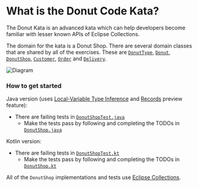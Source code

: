 # **What is the Donut Code Kata?**

The Donut Kata is an advanced kata which can help developers
become familiar with lesser known APIs of Eclipse Collections.  

The domain for the kata is a Donut Shop.  There are several domain
classes that are shared by all of the exercises.  These are 
[`DonutType`](./src/main/java/bnymellon/codekatas/donutkata/DonutType.java), 
[`Donut`](./src/main/java/bnymellon/codekatas/donutkata/Donut.java),
[`DonutShop`](./src/main/java/bnymellon/codekatas/donutkata/DonutShop.java),
[`Customer`](./src/main/java/bnymellon/codekatas/donutkata/Customer.java),
[`Order`](./src/main/java/bnymellon/codekatas/donutkata/Order.java) and
[`Delivery`](./src/main/java/bnymellon/codekatas/donutkata/Delivery.java).  

![Diagram](donutshop.png)
</p> 

### How to get started

Java version (uses [Local-Variable Type Inference](http://openjdk.java.net/jeps/286) and [Records](https://openjdk.java.net/jeps/359) preview feature):
* There are failing tests in [`DonutShopTest.java`](./src/test/java/bnymellon/codekatas/donutkata/DonutShopTest.java)
	* Make the tests pass by following and completing the TODOs in [`DonutShop.java`](./src/main/java/bnymellon/codekatas/donutkata/DonutShop.java)

Kotlin version:
* There are failing tests in [`DonutShopTest.kt`](./src/test/kotlin/bnymellon/codekatas/donutkatakotlin/DonutShopTest.kt)
	* Make the tests pass by following and completing the TODOs in [`DonutShop.kt`](./src/main/kotlin/bnymellon/codekatas/donutkatakotlin/DonutShop.kt)

All of the `DonutShop` implementations and tests use [Eclipse Collections](http://www.eclipse.org/collections/).

